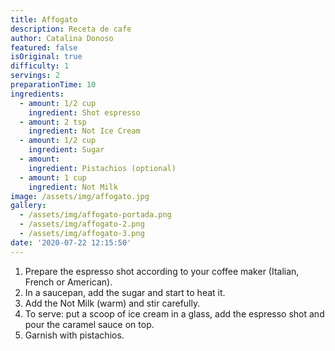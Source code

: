 ```yaml
---
title: Affogato
description: Receta de cafe
author: Catalina Donoso
featured: false
isOriginal: true
difficulty: 1
servings: 2
preparationTime: 10
ingredients:
  - amount: 1/2 cup
    ingredient: Shot espresso
  - amount: 2 tsp
    ingredient: Not Ice Cream
  - amount: 1/2 cup
    ingredient: Sugar
  - amount:  
    ingredient: Pistachios (optional)  
  - amount: 1 cup
    ingredient: Not Milk 
image: /assets/img/affogato.jpg
gallery:
  - /assets/img/affogato-portada.png
  - /assets/img/affogato-2.png
  - /assets/img/affogato-3.png
date: '2020-07-22 12:15:50'
---
```

1. Prepare the espresso shot according to your coffee maker (Italian, French or American).
2. In a saucepan, add the sugar and start to heat it.
3. Add the Not Milk (warm) and stir carefully.
4. To serve: put a scoop of ice cream in a glass, add the espresso shot and pour the caramel sauce on top.		
5. Garnish with pistachios.		
